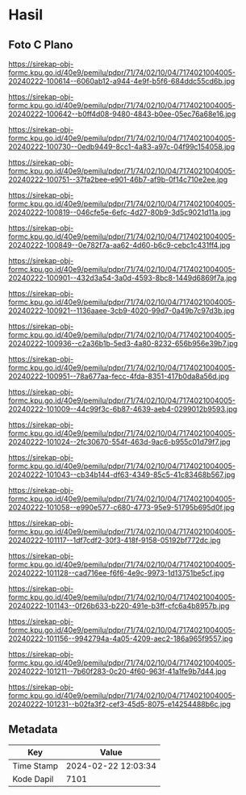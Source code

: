 # Hasil

## Foto C Plano

https://sirekap-obj-formc.kpu.go.id/40e9/pemilu/pdpr/71/74/02/10/04/7174021004005-20240222-100614--6060ab12-a944-4e9f-b5f6-684ddc55cd6b.jpg

https://sirekap-obj-formc.kpu.go.id/40e9/pemilu/pdpr/71/74/02/10/04/7174021004005-20240222-100642--b0ff4d08-9480-4843-b0ee-05ec76a68e16.jpg

https://sirekap-obj-formc.kpu.go.id/40e9/pemilu/pdpr/71/74/02/10/04/7174021004005-20240222-100730--0edb9449-8cc1-4a83-a97c-04f99c154058.jpg

https://sirekap-obj-formc.kpu.go.id/40e9/pemilu/pdpr/71/74/02/10/04/7174021004005-20240222-100751--37fa2bee-e901-46b7-af9b-0f14c710e2ee.jpg

https://sirekap-obj-formc.kpu.go.id/40e9/pemilu/pdpr/71/74/02/10/04/7174021004005-20240222-100819--046cfe5e-6efc-4d27-80b9-3d5c9021d11a.jpg

https://sirekap-obj-formc.kpu.go.id/40e9/pemilu/pdpr/71/74/02/10/04/7174021004005-20240222-100849--0e782f7a-aa62-4d60-b6c9-cebc1c431ff4.jpg

https://sirekap-obj-formc.kpu.go.id/40e9/pemilu/pdpr/71/74/02/10/04/7174021004005-20240222-100901--432d3a54-3a0d-4593-8bc8-1449d6869f7a.jpg

https://sirekap-obj-formc.kpu.go.id/40e9/pemilu/pdpr/71/74/02/10/04/7174021004005-20240222-100921--1136aaee-3cb9-4020-99d7-0a49b7c97d3b.jpg

https://sirekap-obj-formc.kpu.go.id/40e9/pemilu/pdpr/71/74/02/10/04/7174021004005-20240222-100936--c2a36b1b-5ed3-4a80-8232-656b956e39b7.jpg

https://sirekap-obj-formc.kpu.go.id/40e9/pemilu/pdpr/71/74/02/10/04/7174021004005-20240222-100951--78a677aa-fecc-4fda-8351-417b0da8a56d.jpg

https://sirekap-obj-formc.kpu.go.id/40e9/pemilu/pdpr/71/74/02/10/04/7174021004005-20240222-101009--44c99f3c-6b87-4639-aeb4-0299012b9593.jpg

https://sirekap-obj-formc.kpu.go.id/40e9/pemilu/pdpr/71/74/02/10/04/7174021004005-20240222-101024--2fc30670-554f-463d-9ac6-b955c01d79f7.jpg

https://sirekap-obj-formc.kpu.go.id/40e9/pemilu/pdpr/71/74/02/10/04/7174021004005-20240222-101043--cb34b144-df63-4349-85c5-41c83468b567.jpg

https://sirekap-obj-formc.kpu.go.id/40e9/pemilu/pdpr/71/74/02/10/04/7174021004005-20240222-101058--e990e577-c680-4773-95e9-51795b695d0f.jpg

https://sirekap-obj-formc.kpu.go.id/40e9/pemilu/pdpr/71/74/02/10/04/7174021004005-20240222-101117--1df7cdf2-30f3-418f-9158-05192bf772dc.jpg

https://sirekap-obj-formc.kpu.go.id/40e9/pemilu/pdpr/71/74/02/10/04/7174021004005-20240222-101128--cad716ee-f6f6-4e9c-9973-1d13751be5cf.jpg

https://sirekap-obj-formc.kpu.go.id/40e9/pemilu/pdpr/71/74/02/10/04/7174021004005-20240222-101143--0f26b633-b220-491e-b3ff-cfc6a4b8957b.jpg

https://sirekap-obj-formc.kpu.go.id/40e9/pemilu/pdpr/71/74/02/10/04/7174021004005-20240222-101156--9942794a-4a05-4209-aec2-186a965f9557.jpg

https://sirekap-obj-formc.kpu.go.id/40e9/pemilu/pdpr/71/74/02/10/04/7174021004005-20240222-101211--7b60f283-0c20-4f60-963f-41a1fe9b7d44.jpg

https://sirekap-obj-formc.kpu.go.id/40e9/pemilu/pdpr/71/74/02/10/04/7174021004005-20240222-101231--b02fa3f2-cef3-45d5-8075-e14254488b6c.jpg


## Metadata

| Key        | Value               |
| ---------- | ------------------- |
| Time Stamp | 2024-02-22 12:03:34 |
| Kode Dapil | 7101                |



